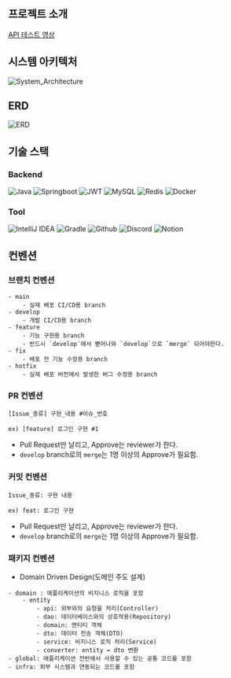 ## 프로젝트 소개
[API 테스트 영상](https://www.youtube.com/watch?v=Y6SClkNVSwo)

## 시스템 아키텍처
![System_Architecture](https://github.com/user-attachments/assets/5a41693f-e9dd-4257-b34d-8de5457b0b49)

## ERD
![ERD](https://github.com/user-attachments/assets/9d2a2e7d-4c89-4baa-963d-eeccbfb2b7fe)

## 기술 스택
### Backend
![Java](https://img.shields.io/badge/java-007396?style=for-the-badge&logo=java&logoColor=white)
![Springboot](https://img.shields.io/badge/springboot-6DB33F?style=for-the-badge&logo=springboot&logoColor=white)
![JWT](https://img.shields.io/badge/jwt-000000?style=for-the-badge&logo=jsonwebtokens&logoColor=white)
![MySQL](https://img.shields.io/badge/mysql-4479A1?style=for-the-badge&logo=mysql&logoColor=white)
![Redis](https://img.shields.io/badge/redis-FF4438?style=for-the-badge&logo=redis&logoColor=white)
![Docker](https://img.shields.io/badge/docker-2496ED?style=for-the-badge&logo=docker&logoColor=white)

### Tool
![IntelliJ IDEA](https://img.shields.io/badge/intellijidea-000000?style=for-the-badge&logo=intellijidea&logoColor=white)
![Gradle](https://img.shields.io/badge/gradle-02303A?style=for-the-badge&logo=gradle&logoColor=white)
![Github](https://img.shields.io/badge/github-181717?style=for-the-badge&logo=github&logoColor=white)
![Discord](https://img.shields.io/badge/discord-5865F2?style=for-the-badge&logo=discord&logoColor=white)
![Notion](https://img.shields.io/badge/notion-000000?style=for-the-badge&logo=notion&logoColor=white)


## 컨벤션
### 브랜치 컨벤션
```
- main
    - 실제 배포 CI/CD용 branch
- develop
    - 개발 CI/CD용 branch
- feature
    - 기능 구현용 branch
    - 반드시 `develop`에서 뻗어나와 `develop`으로 `merge` 되어야한다.
- fix
    - 배포 전 기능 수정용 branch
- hotfix
    - 실제 배포 버전에서 발생한 버그 수정용 branch
```
### PR 컨벤션
```
[Issue_종류] 구현_내용 #이슈_번호

ex) [feature] 로그인 구현 #1
```
- Pull Request만 날리고, Approve는 reviewer가 한다.
- `develop` branch로의 `merge`는 1명 이상의 Approve가 필요함.

### 커밋 컨벤션
```
Issue_종류: 구현 내용

ex) feat: 로그인 구현
```
- Pull Request만 날리고, Approve는 reviewer가 한다.
- `develop` branch로의 `merge`는 1명 이상의 Approve가 필요함.

### 패키지 컨벤션
- Domain Driven Design(도메인 주도 설계)
```
- domain : 애플리케이션의 비지니스 로직을 포함
    - entity
        - api: 외부와의 요청을 처리(Controller)
        - dao: 데이터베이스와의 상호작용(Repository)
        - domain: 엔티티 객체
        - dto: 데이터 전송 객체(DTO)
        - service: 비지니스 로직 처리(Service)
        - converter: entity ↔ dto 변환
- global: 애플리케이션 전반에서 사용할 수 있는 공통 코드를 포함
- infra: 외부 시스템과 연동되는 코드를 포함
```